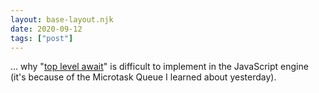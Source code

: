 ```yaml
---
layout: base-layout.njk
date: 2020-09-12
tags: ["post"]
---
```


... why "[top level await](https://tc39.es/proposal-top-level-await/)" is difficult to implement in the JavaScript engine (it's because of the Microtask Queue I learned about yesterday).
